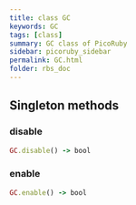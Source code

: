 ```yaml
---
title: class GC
keywords: GC
tags: [class]
summary: GC class of PicoRuby
sidebar: picoruby_sidebar
permalink: GC.html
folder: rbs_doc
---
```

## Singleton methods
### disable

```ruby
GC.disable() -> bool
```
### enable

```ruby
GC.enable() -> bool
```
